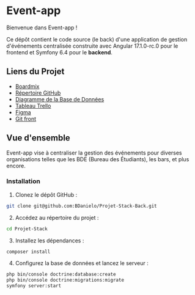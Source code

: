 # Event-app

Bienvenue dans Event-app !

Ce dépôt contient le code source (le back) d'une application de gestion d'événements centralisée construite avec Angular 17.1.0-rc.0 pour le frontend et Symfony 6.4 pour le **backend**.

## Liens du Projet

- [Boardmix](https://boardmix.com/app/share/CAE.CLybCyABKhB4g7FPdNX3JAjTg5DubiooMAVAAQ/1XLLjX)
- [Répertoire GitHub](https://github.com/BDanielo/Projet-Stack)
- [Diagramme de la Base de Données](https://dbdiagram.io/d/Diagramme-bd-challenge-stack-65689c263be14957870faed9)
- [Tableau Trello](https://trello.com/invite/b/nbRqCxvU/ATTI9528480c65341b056eb02d1b143cffe672F80830/challenge-slack)
- [Figma](https://www.figma.com/file/5N6quj4Cok3OQEAgwdZ0pf/PartyEvent?type=design&node-id=0-1&mode=design)
- [Git front](https://github.com/CreatibOfficiel/events-app)

## Vue d'ensemble

Event-app vise à centraliser la gestion des événements pour diverses organisations telles que les BDE (Bureau des Étudiants), les bars, et plus encore.

### Installation

1. Clonez le dépôt GitHub :

```bash
git clone git@github.com:BDanielo/Projet-Stack-Back.git
```

2. Accédez au répertoire du projet :

```bash
cd Projet-Stack
```

3. Installez les dépendances :

```bash
composer install
```

4. Configurez la base de données et lancez le serveur :

```bash
php bin/console doctrine:database:create
php bin/console doctrine:migrations:migrate
symfony server:start
```

   
